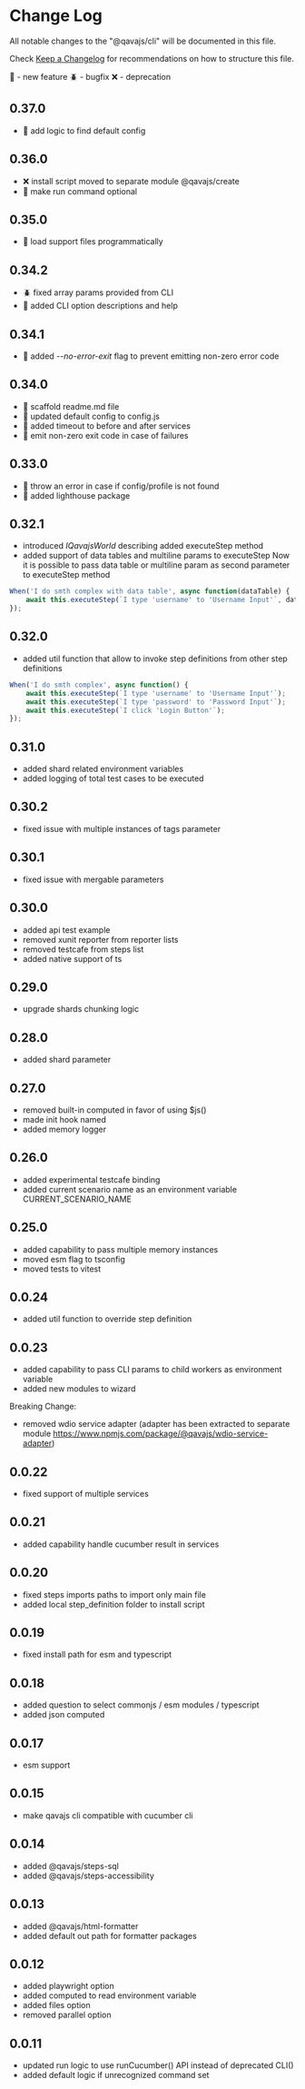 # Change Log

All notable changes to the "@qavajs/cli" will be documented in this file.

Check [Keep a Changelog](http://keepachangelog.com/) for recommendations on how to structure this file.

:rocket: - new feature
:beetle: - bugfix
:x: - deprecation

## 0.37.0
- :rocket: add logic to find default config

## 0.36.0
- :x: install script moved to separate module @qavajs/create
- :rocket: make run command optional

## 0.35.0
- :rocket: load support files programmatically

## 0.34.2
- :beetle: fixed array params provided from CLI
- :rocket: added CLI option descriptions and help

## 0.34.1
- :rocket: added _--no-error-exit_ flag to prevent emitting non-zero error code

## 0.34.0
- :rocket: scaffold readme.md file
- :rocket: updated default config to config.js
- :rocket: added timeout to before and after services
- :rocket: emit non-zero exit code in case of failures
  
## 0.33.0
- :rocket: throw an error in case if config/profile is not found
- :rocket: added lighthouse package

## 0.32.1
- introduced _IQavajsWorld_ describing added executeStep method 
- added support of data tables and multiline params to executeStep
Now it is possible to pass data table or multiline param as second parameter to executeStep method
```javascript
When('I do smth complex with data table', async function(dataTable) {
    await this.executeStep(`I type 'username' to 'Username Input'`, dataTable);
});
```

## 0.32.0
- added util function that allow to invoke step definitions from other step definitions
```javascript
When('I do smth complex', async function() {
    await this.executeStep(`I type 'username' to 'Username Input'`);
    await this.executeStep(`I type 'password' to 'Password Input'`);
    await this.executeStep(`I click 'Login Button'`);
});
```

## 0.31.0
- added shard related environment variables
- added logging of total test cases to be executed

## 0.30.2
- fixed issue with multiple instances of tags parameter

## 0.30.1
- fixed issue with mergable parameters

## 0.30.0
- added api test example
- removed xunit reporter from reporter lists
- removed testcafe from steps list
- added native support of ts

## 0.29.0
- upgrade shards chunking logic

## 0.28.0
- added shard parameter

## 0.27.0
- removed built-in computed in favor of using $js()
- made init hook named
- added memory logger

## 0.26.0
- added experimental testcafe binding
- added current scenario name as an environment variable CURRENT_SCENARIO_NAME

## 0.25.0
- added capability to pass multiple memory instances
- moved esm flag to tsconfig
- moved tests to vitest

## 0.0.24
- added util function to override step definition

## 0.0.23
- added capability to pass CLI params to child workers as environment variable
- added new modules to wizard

Breaking Change:
- removed wdio service adapter 
(adapter has been extracted to separate module https://www.npmjs.com/package/@qavajs/wdio-service-adapter)

## 0.0.22
- fixed support of multiple services

## 0.0.21
- added capability handle cucumber result in services

## 0.0.20
- fixed steps imports paths to import only main file
- added local step_definition folder to install script

## 0.0.19
- fixed install path for esm and typescript

## 0.0.18
- added question to select commonjs / esm modules / typescript
- added json computed

## 0.0.17
- esm support

## 0.0.15
- make qavajs cli compatible with cucumber cli

## 0.0.14
- added @qavajs/steps-sql
- added @qavajs/steps-accessibility

## 0.0.13
- added @qavajs/html-formatter
- added default out path for formatter packages

## 0.0.12
- added playwright option
- added computed to read environment variable
- added files option
- removed parallel option

## 0.0.11
- updated run logic to use runCucumber() API instead of deprecated CLI()
- added default logic if unrecognized command set
